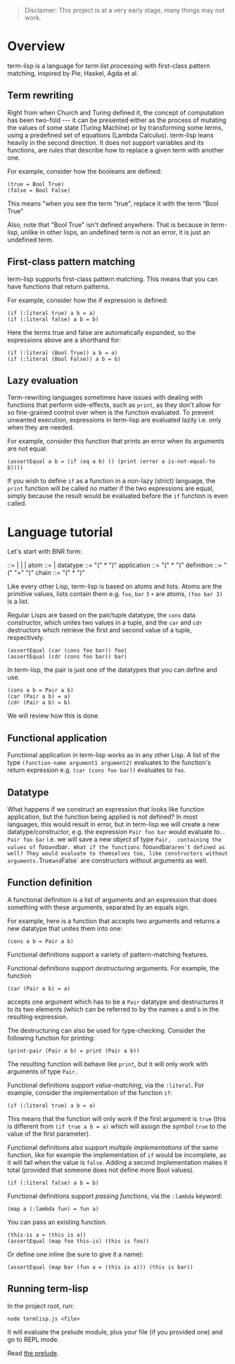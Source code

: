 > Disclaimer: This project is at a very early stage, many things may not work.

Overview
===
term-lisp is a language for *term* *lis*t *p*rocessing with first-class pattern matching, inspired by Pie, Haskel, Agda et al.

Term rewriting
---
Right from when Church and Turing defined it, the concept of computation has been two-fold --- it can be presented either as the process of mutating the values of some state (Turing Machine) or by transforming some terms, using a predefined set of equations (Lambda Calculus). term-lisp leans heavily in the second direction. It does not support variables and its functions, are *rules* that describe how to replace a given term with another one. 

For example, consider how the booleans are defined:

```
(true = Bool True)
(false = Bool False)
```
This means "when you see the term "true", replace it with the term "Bool True"

Also, note that "Bool True" isn't defined anywhere. That is because in term-lisp, unlike in other lisps, an undefined term is not an error, it is just an undefined term.

First-class pattern matching
---
term-lisp supports first-class pattern matching. This means that you can have functions that return patterns. 

For example, consider how the if expression is defined:

```
(if (:literal true) a b = a)
(if (:literal false) a b = b)
```
Here the terms true and false are automatically expanded, so the expressions above are a shorthand for:

```
(if (:literal (Bool True)) a b = a)
(if (:literal (Bool False)) a b = b)
```
Lazy evaluation
---
Term-rewriting languages sometimes have issues with dealing with functions that perform side-effects, such as `print`, as they don't allow for so fine-grained control over when is the function evaluated. To prevent unwanted execution, expressions in term-lisp are evaluated lazily i.e. only when they are needed.

For example, consider this function that prints an error when its arguments are not equal:

```
(assertEqual a b = (if (eq a b) () (print (error a is-not-equal-to b))))
```

If you wish to define `if` as a function in a non-lazy (strict) language, the `print` function will be called no matter if the two expressions are equal, simply because the result would be evaluated before the `if` function is even called. 

Language tutorial
==
Let's start with BNR form:

<expression> ::= <atom> | <constructor> | <application> | <definition>
atom ::= <char> | <atom> <char>
datatype ::= "(" <atom> <expression>* ")"
application ::= "(" <atom> <expression>* ")"
definition ::= "("<atom> <datatype> "=" <expression> ")"
chain ::= "(" <expression>* ")"

Like every other Lisp, term-lisp is based on atoms and lists. Atoms are the primitive values, lists contain them e.g. `foo`, `bar` `3` `+` are atoms, `(foo bar 3)` is a list.


Regular Lisps are based on the pair/tuple datatype, the `cons` data constructor, which unites two values in a tuple, and the `car` and `cdr` destructors which retrieve the first and second value of a tuple, respectively. 

```
(assertEqual (car (cons foo bar)) foo)
(assertEqual (cdr (cons foo bar)) bar)
```

In term-lisp, the pair is just one of the datatypes that you can define and use.

```
(cons a b = Pair a b)
(car (Pair a b) = a)
(cdr (Pair a b) = b)
```
We will review how this is done.

Functional application
---
Functional application in term-lisp works as in any other Lisp. A list of the type `(function-name argument1 argument2)` evaluates to the function's return expression e.g. `(car (cons foo bar))` evaluates to `foo`.

Datatype
---
What happens if we construct an expression that looks like function application, but the function being applied is not defined? In most languages, this would result in error, but in term-lisp we will create a new datatype/constructor, e.g. the expression `Pair foo bar` would evaluate to... `Pair foo bar` i.e. we will save a new object of type `Pair,  containing the values of `foo` and `bar`. What if the functions `foo` and `bar` aren't defined as well? They would evaluate to themselves too, like constructors without arguments. `True` and `False` are constructors without arguments as well.

Function definition
---
A functional definition is a list of arguments and an expression that does something with these arguments, separated by an equals sign.

For example, here is a function that accepts two arguments and returns a new datatype that unites them into one:

```
(cons a b = Pair a b)
```
Functional definitions support a variety of pattern-matching features.

Functional definitions support *destructuring* arguments. For example, the function

```
(car (Pair a b) = a)
```
accepts one argument which has to be a `Pair` datatype and destructures it to its two elements (which can be referred to by the names `a` and `b` in the resulting expression.

The destructuring can also be used for type-checking. Consider the following function for printing:

```
(print-pair (Pair a b) = print (Pair a b))
```

The resulting function will behave like `print`, but it will only work with arguments of type `Pair`. 

Functional definitions support *value-matching*, via the `:literal`. For example, consider the implementation of the function `if`:

```
(if (:literal true) a b = a)
```

This means that the function will only work if the first argument is `true` (this is different from `(if true a b = a)` which will assign the symbol `true` to the value of the first parameter).

Functional definitions also support *multiple implementations* of the same function, like for example the implementation of `if` would be incomplete, as it will fail when the value is `false`. Adding a second implementation makes it total (provided that someone does not define more Bool values).

```
(if (:literal false) a b = b)
```

Functional definitions support *passing functions*, via the `:lambda` keyword:

``` 
(map a (:lambda fun) = fun a)
```

You can pass an existing function:

```
(this-is a = (this is a))
(assertEqual (map foo this-is) (this is foo))
```
Or define one inline (be sure to give it a name):
```
(assertEqual (map bar (fun a = (this is a))) (this is bar))
```

Running term-lisp
---
In the project root, run:

```
node termlisp.js <file>
```
It will evaluate the prelude module, plus your file (if you provided one) and go to REPL mode.

Read [the prelude](/prelude.tls).
